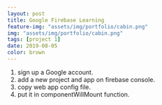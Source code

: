 ```yaml
---
layout: post
title: Google Firebase Learning
feature-img: "assets/img/portfolio/cabin.png"
img: "assets/img/portfolio/cabin.png"
tags: [project 1]
date: 2019-08-05
color: brown
---
```


1. sign up a Google account.
2. add a new project and app on firebase console.
3. copy web app config file.
4. put it in componentWillMount function.
